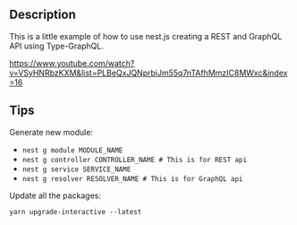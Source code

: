 ## Description

This is a little example of how to use nest.js creating a REST and GraphQL API using Type-GraphQL.

https://www.youtube.com/watch?v=VSyHNRbzKXM&list=PLBeQxJQNprbiJm55q7nTAfhMmzIC8MWxc&index=16

## Tips

Generate new module:

- `nest g module MODULE_NAME`
- `nest g controller CONTROLLER_NAME # This is for REST api`
- `nest g service SERVICE_NAME`
- `nest g resolver RESOLVER_NAME # This is for GraphQL api`

Update all the packages:

`yarn upgrade-interactive --latest`